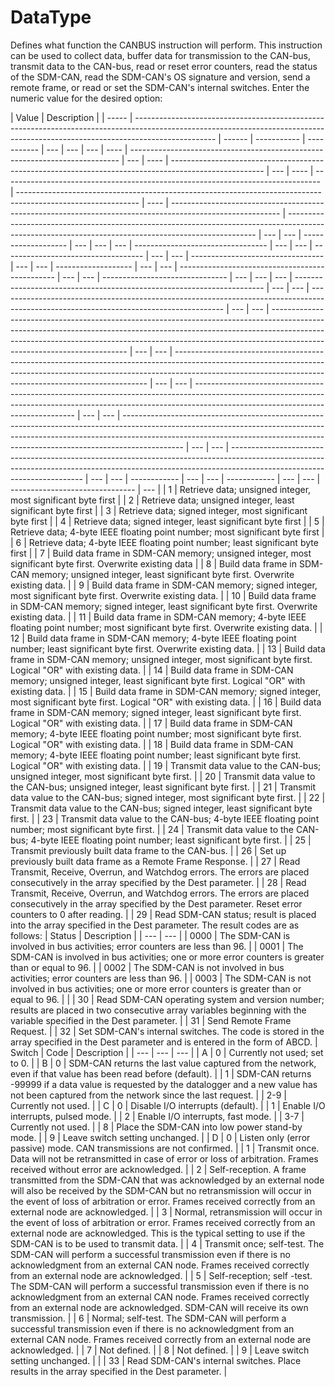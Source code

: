 # DataType

Defines what function the CANBUS instruction will perform. This instruction can be used to collect data, buffer data for transmission to the CAN-bus, transmit data to the CAN-bus, read or reset error counters, read the status of the SDM-CAN, read the SDM-CAN's OS signature and version, send a remote frame, or read or set the SDM-CAN's internal switches. Enter the numeric value for the desired option:

| Value | Description                                                                                                                                                                      |
| ----- | -------------------------------------------------------------------------------------------------------------------------------------------------------------------------------- | ------ | ----------- | ----------- | --- | --- | --- | ---- | --------------------------------------------------------------------------- | --- | ---- | ----------------------------------------------------------------------------------------------------- | --- | ---- | ------------------------------------------------------------------------------- | ------------------------------------------------------------------------------------------------------------ | ---- | --------------------------------------------------------------------------------------------------------- | ---------------------------------------------------------------------------------------------------------------------------------------------------- | --- | --- | ------------------- | --- | --- | --- | --------------------------------- | --- | --- | ----------------------------------- | --- | --- | --------------------------------- | --- | --- | ------------------- | --- | --- | ----------------------------------------------- | --- | --- | ------------------------------- | --- | --- | --- | ---------------------------------------------------------------------- | --- | --- | -------------------------------------------------------------------------------------------------------------------------------------- | --- | --- | ------------------------------------------------------------------------------------------------------------------------------------------------------------------------------------------------------------------------------------------------------------------------------------ | --- | --- | ----------------------------------------------------------------------------------------------------------------------------------------------------------------------------------------------------------------------------------- | --- | --- | ------------------------------------------------------------------------------------------------------------------------------------------------------------------------------------------------------------ | --- | --- | --------------------------------------------------------------------------------------------------------------------------------------------------------------------------------------------------------------------------------------------------------- | --- | --- | ----------------------------------------------------------------------------------------------------------------------------------------------------------------------------------------------------- | --- | --- | ------------ | --- | --- | ------------ | --- | --- | ------------------------------- | --- |
| 1     | Retrieve data; unsigned integer, most significant byte first                                                                                                                     |
| 2     | Retrieve data; unsigned integer, least significant byte first                                                                                                                    |
| 3     | Retrieve data; signed integer, most significant byte first                                                                                                                       |
| 4     | Retrieve data; signed integer, least significant byte first                                                                                                                      |
| 5     | Retrieve data; 4-byte IEEE floating point number; most significant byte first                                                                                                    |
| 6     | Retrieve data; 4-byte IEEE floating point number; least significant byte first                                                                                                   |
| 7     | Build data frame in SDM-CAN memory; unsigned integer, most significant byte first. Overwrite existing data                                                                       |
| 8     | Build data frame in SDM-CAN memory; unsigned integer, least significant byte first. Overwrite existing data.                                                                     |
| 9     | Build data frame in SDM-CAN memory; signed integer, most significant byte first. Overwrite existing data.                                                                        |
| 10    | Build data frame in SDM-CAN memory; signed integer, least significant byte first. Overwrite existing data.                                                                       |
| 11    | Build data frame in SDM-CAN memory; 4-byte IEEE floating point number; most significant byte first. Overwrite existing data.                                                     |
| 12    | Build data frame in SDM-CAN memory; 4-byte IEEE floating point number; least significant byte first. Overwrite existing data.                                                    |
| 13    | Build data frame in SDM-CAN memory; unsigned integer, most significant byte first. Logical "OR" with existing data.                                                              |
| 14    | Build data frame in SDM-CAN memory; unsigned integer, least significant byte first. Logical "OR" with existing data.                                                             |
| 15    | Build data frame in SDM-CAN memory; signed integer, most significant byte first. Logical "OR" with existing data.                                                                |
| 16    | Build data frame in SDM-CAN memory; signed integer, least significant byte first. Logical "OR" with existing data.                                                               |
| 17    | Build data frame in SDM-CAN memory; 4-byte IEEE floating point number; most significant byte first. Logical "OR" with existing data.                                             |
| 18    | Build data frame in SDM-CAN memory; 4-byte IEEE floating point number; least significant byte first. Logical "OR" with existing data.                                            |
| 19    | Transmit data value to the CAN-bus; unsigned integer, most significant byte first.                                                                                               |
| 20    | Transmit data value to the CAN-bus; unsigned integer, least significant byte first.                                                                                              |
| 21    | Transmit data value to the CAN-bus; signed integer, most significant byte first.                                                                                                 |
| 22    | Transmit data value to the CAN-bus; signed integer, least significant byte first.                                                                                                |
| 23    | Transmit data value to the CAN-bus; 4-byte IEEE floating point number; most significant byte first.                                                                              |
| 24    | Transmit data value to the CAN-bus; 4-byte IEEE floating point number; least significant byte first.                                                                             |
| 25    | Transmit previously built data frame to the CAN-bus.                                                                                                                             |
| 26    | Set up previously built data frame as a Remote Frame Response.                                                                                                                   |
| 27    | Read Transmit, Receive, Overrun, and Watchdog errors. The errors are placed consecutively in the array specified by the Dest parameter.                                          |
| 28    | Read Transmit, Receive, Overrun, and Watchdog errors. The errors are placed consecutively in the array specified by the Dest parameter. Reset error counters to 0 after reading. |
| 29    | Read SDM-CAN status; result is placed into the array specified in the Dest parameter. The result codes are as follows:                                                           | Status | Description |             | --- | --- |     | 0000 | The SDM-CAN is involved in bus activities; error counters are less than 96. |     | 0001 | The SDM-CAN is involved in bus activities; one or more error counters is greater than or equal to 96. |     | 0002 | The SDM-CAN is not involved in bus activities; error counters are less than 96. |                                                                                                              | 0003 | The SDM-CAN is not involved in bus activities; one or more error counters is greater than or equal to 96. |                                                                                                                                                      |
| 30    | Read SDM-CAN operating system and version number; results are placed in two consecutive array variables beginning with the variable specified in the Dest parameter.             |
| 31    | Send Remote Frame Request.                                                                                                                                                       |
| 32    | Set SDM-CAN's internal switches. The code is stored in the array specified in the Dest parameter and is entered in the form of ABCD.                                             | Switch | Code        | Description |     | --- | --- | ---  |                                                                             | A   | 0    | Currently not used; set to 0.                                                                         |     | B    | 0                                                                               | SDM-CAN returns the last value captured from the network, even if that value has been read before (default). |      | 1                                                                                                         | SDM-CAN returns -99999 if a data value is requested by the datalogger and a new value has not been captured from the network since the last request. |     | 2-9 | Currently not used. |     | C   | 0   | Disable I/O interrupts (default). |     | 1   | Enable I/O interrupts, pulsed mode. |     | 2   | Enable I/O interrupts, fast mode. |     | 3-7 | Currently not used. |     | 8   | Place the SDM-CAN into low power stand-by mode. |     | 9   | Leave switch setting unchanged. |     | D   | 0   | Listen only (error passive) mode. CAN transmissions are not confirmed. |     | 1   | Transmit once. Data will not be retransmitted in case of error or loss of arbitration. Frames received without error are acknowledged. |     | 2   | Self-reception. A frame transmitted from the SDM-CAN that was acknowledged by an external node will also be received by the SDM-CAN but no retransmission will occur in the event of loss of arbitration or error. Frames received correctly from an external node are acknowledged. |     | 3   | Normal, retransmission will occur in the event of loss of arbitration or error. Frames received correctly from an external node are acknowledged. This is the typical setting to use if the SDM-CAN is to be used to transmit data. |     | 4   | Transmit once; self-test. The SDM-CAN will perform a successful transmission even if there is no acknowledgment from an external CAN node. Frames received correctly from an external node are acknowledged. |     | 5   | Self-reception; self -test. The SDM-CAN will perform a successful transmission even if there is no acknowledgment from an external CAN node. Frames received correctly from an external node are acknowledged. SDM-CAN will receive its own transmission. |     | 6   | Normal; self-test. The SDM-CAN will perform a successful transmission even if there is no acknowledgment from an external CAN node. Frames received correctly from an external node are acknowledged. |     | 7   | Not defined. |     | 8   | Not defined. |     | 9   | Leave switch setting unchanged. |     |
| 33    | Read SDM-CAN's internal switches. Place results in the array specified in the Dest parameter.                                                                                    |
